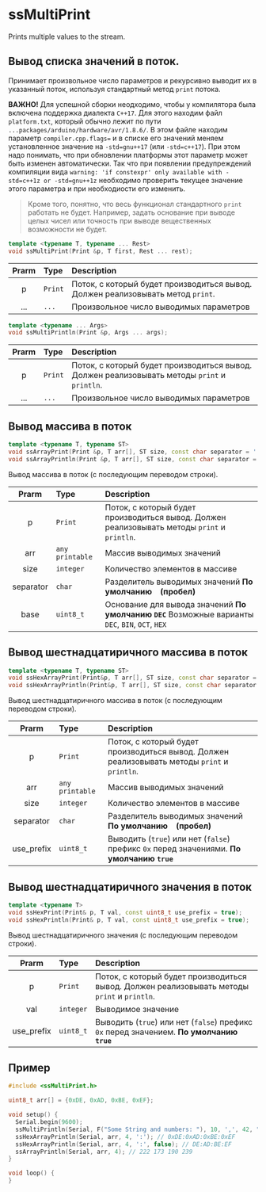 # ssMultiPrint
Prints multiple values to the stream.


## Вывод списка значений в поток. 

Принимает произвольное число параметров и рекурсивно выводит их в указанный поток,
используя стандартный метод `print` потока. 

**ВАЖНО!** Для успешной сборки неодходимо, чтобы у компилятора была включена поддержка 
диалекта `C++17`. Для этого находим файл `platform.txt`, который обычно
лежит по пути `...packages/arduino/hardware/avr/1.8.6/`. В этом файле находим параметр
`compiler.cpp.flags=` и в списке его значений меняем установленное значение на 
`-std=gnu++17` (или `-std=c++17`). При этом надо понимать, что
при обновлении платформы этот параметр может быть изменен автоматически. Так что при 
появлении предупреждений компиляции вида `warning: 'if constexpr' only available with -std=c++1z or -std=gnu++1z`
необходимо проверить текущее значение этого параметра и при необходиости его изменить.

> Кроме того, понятно, что весь функционал стандартного `print` работать не будет.
Например, задать основание при выводе целых чисел или точность при выводе вещественных
возможности не будет. 


```cpp
template <typename T, typename ... Rest>
void ssMultiPrint(Print &p, T first, Rest ... rest);
```

|Prarm|Type|Description|
|:---:|:---|:---|
|p|`Print`|Поток, с который будет производиться вывод. Должен реализовывать метод `print`.|
|...|`...`|Произвольное число выводимых параметров|


```cpp
template <typename ... Args>
void ssMultiPrintln(Print &p, Args ... args);
```

|Prarm|Type|Description|
|:---:|:---|:---|
|p|`Print`|Поток, с который будет производиться вывод. Должен реализовывать методы `print` и `println`.|
|...|`...`|Произвольное число выводимых параметров|


## Вывод массива в поток

```cpp
template <typename T, typename ST>
void ssArrayPrint(Print &p, T arr[], ST size, const char separator = ' ', const uint8_t base = DEC);
void ssArrayPrintln(Print &p, T arr[], ST size, const char separator = ' ', const uint8_t base = DEC);
```
Вывод массива в поток (с последующим переводом строки).

|Prarm|Type|Description|
|:---:|:---|:---|
|p|`Print`|Поток, с который будет производиться вывод. Должен реализовывать методы `print` и `println`.|
|arr|`any printable`|Массив выводимых значений|
|size|`integer`|Количество элементов в массиве|
|separator|`char`|Разделитель выводимых значений **По умолчанию ` ` (пробел)**|
|base|`uint8_t`|Основание для вывода значений **По умолчанию `DEC`** Возможные варианты `DEC`, `BIN`, `OCT`, `HEX`|


## Вывод шестнадцатиричного массива в поток

```cpp
template <typename T, typename ST>
void ssHexArrayPrint(Print&p, T arr[], ST size, const char separator = ' ', const uint8_t use_prefix = true);
void ssHexArrayPrintln(Print&p, T arr[], ST size, const char separator = ' ', const uint8_t use_prefix = true);
```
Вывод шестнадцатиричного массива в поток (с последующим переводом строки). 

|Prarm|Type|Description|
|:---:|:---|:---|
|p|`Print`|Поток, с который будет производиться вывод. Должен реализовывать методы `print` и `println`.|
|arr|`any printable`|Массив выводимых значений|
|size|`integer`|Количество элементов в массиве|
|separator|`char`|Разделитель выводимых значений **По умолчанию ` ` (пробел)**|
|use_prefix|`uint8_t`|Выводить (`true`) или нет (`false`) префикс `0x` перед значениями. **По умолчанию `true`**|


## Вывод шестнадцатиричного значения в поток

```cpp
template <typename T>
void ssHexPrint(Print& p, T val, const uint8_t use_prefix = true);
void ssHexPrintln(Print& p, T val, const uint8_t use_prefix = true);
```
Вывод шестнадцатиричного значения (с последующим переводом строки).

|Prarm|Type|Description|
|:---:|:---|:---|
|p|`Print`|Поток, с который будет производиться вывод. Должен реализовывать методы `print` и `println`.|
|val|`integer`|Выводимое значение|
|use_prefix|`uint8_t`|Выводить (`true`) или нет (`false`) префикс `0x` перед значением. **По умолчанию `true`**|




## Пример
```cpp
#include <ssMultiPrint.h>

uint8_t arr[] = {0xDE, 0xAD, 0xBE, 0xEF};

void setup() {
  Serial.begin(9600);
  ssMultiPrintln(Serial, F("Some String and numbers: "), 10, ',', 42, " and more string"); // Some String and numbers: 10,42 and more string
  ssHexArrayPrintln(Serial, arr, 4, ':'); // 0xDE:0xAD:0xBE:0xEF
  ssHexArrayPrintln(Serial, arr, 4, ':', false); // DE:AD:BE:EF
  ssArrayPrintln(Serial, arr, 4); // 222 173 190 239
}

void loop() {
}
```